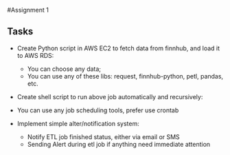 #Assignment 1

## Tasks 

- Create Python script in AWS EC2 to fetch data from finnhub, and load it to AWS RDS:
  - You can choose any data;
  -  You can use any of these libs: request, finnhub-python, petl, pandas, etc. 

-  Create shell script to run above job automatically and recursively: 
  - You can use any job scheduling tools, prefer use crontab 
- Implement simple alter/notification system:
  -  Notify ETL job finished status, either via email or SMS
  -  Sending Alert during etl job if anything need immediate attention

